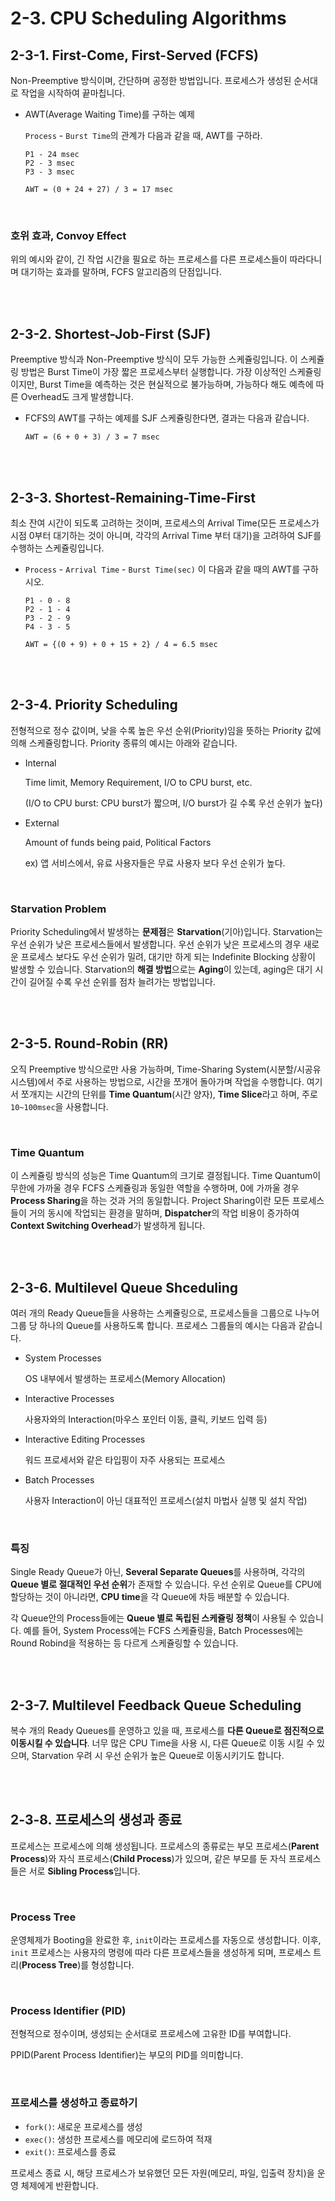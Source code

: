# 2-3. CPU Scheduling Algorithms

## 2-3-1. First-Come, First-Served (FCFS)

Non-Preemptive 방식이며, 간단하며 공정한 방법입니다. 프로세스가 생성된 순서대로 작업을 시작하여 끝마칩니다.

- AWT(Average Waiting Time)를 구하는 예제

  `Process` - `Burst Time`의 관계가 다음과 같을 때, AWT를 구하라.

  ```
  P1 - 24 msec
  P2 - 3 msec
  P3 - 3 msec
  ```

  `AWT = (0 + 24 + 27) / 3 = 17 msec`

<br>

### 호위 효과, Convoy Effect

위의 예시와 같이, 긴 작업 시간을 필요로 하는 프로세스를 다른 프로세스들이 따라다니며 대기하는 효과를 말하며, FCFS 알고리즘의 단점입니다.

<br>

<br>

## 2-3-2. Shortest-Job-First (SJF)

Preemptive 방식과 Non-Preemptive 방식이 모두 가능한 스케쥴링입니다. 이 스케쥴링 방법은 Burst Time이 가장 짧은 프로세스부터 실행합니다. 가장 이상적인 스케쥴링이지만, Burst Time을 예측하는 것은 현실적으로 불가능하며, 가능하다 해도 예측에 따른 Overhead도 크게 발생합니다.

- FCFS의 AWT를 구하는 예제를 SJF 스케쥴링한다면, 결과는 다음과 같습니다.

  `AWT = (6 + 0 + 3) / 3 = 7 msec`

<br>

<br>

## 2-3-3. Shortest-Remaining-Time-First

최소 잔여 시간이 되도록 고려하는 것이며, 프로세스의 Arrival Time(모든 프로세스가 시점 0부터 대기하는 것이 아니며, 각각의 Arrival Time 부터 대기)을 고려하여 SJF를 수행하는 스케쥴링입니다.

- `Process` - `Arrival Time` - `Burst Time(sec)` 이 다음과 같을 때의 AWT를 구하시오.

  ```
  P1 - 0 - 8
  P2 - 1 - 4
  P3 - 2 - 9
  P4 - 3 - 5
  ```

  `AWT = {(0 + 9) + 0 + 15 + 2} / 4 = 6.5 msec`

<br>

<br>

## 2-3-4. Priority Scheduling

전형적으로 정수 값이며, 낮을 수록 높은 우선 순위(Priority)임을 뜻하는 Priority 값에 의해 스케쥴링합니다. Priority 종류의 예시는 아래와 같습니다.

- Internal

  Time limit, Memory Requirement, I/O to CPU burst, etc.

  (I/O to CPU burst: CPU burst가 짧으며, I/O burst가 길 수록 우선 순위가 높다)

- External

  Amount of funds being paid, Political Factors

  ex) 앱 서비스에서, 유료 사용자들은 무료 사용자 보다 우선 순위가 높다.

<br>

### Starvation Problem

Priority Scheduling에서 발생하는 **문제점**은 **Starvation**(기아)입니다. Starvation는 우선 순위가 낮은 프로세스들에서 발생합니다. 우선 순위가 낮은 프로세스의 경우 새로운 프로세스 보다도 우선 순위가 밀려, 대기만 하게 되는 Indefinite Blocking 상황이 발생할 수 있습니다. Starvation의 **해결 방법**으로는 **Aging**이 있는데, aging은 대기 시간이 길어질 수록 우선 순위를 점차 늘려가는 방법입니다.

<br>

<br>

## 2-3-5. Round-Robin (RR)

오직 Preemptive 방식으로만 사용 가능하며, Time-Sharing System(시분할/시공유 시스템)에서 주로 사용하는 방법으로, 시간을 쪼개어 돌아가며 작업을 수행합니다. 여기서 쪼개지는 시간의 단위를 **Time Quantum**(시간 양자), **Time Slice**라고 하며, 주로 `10~100msec`을 사용합니다.

<br>

### Time Quantum

이 스케쥴링 방식의 성능은 Time Quantum의 크기로 결정됩니다. Time Quantum이 무한에 가까울 경우 FCFS 스케쥴링과 동일한 역할을 수행하며, 0에 가까울 경우 **Process Sharing**을 하는 것과 거의 동일합니다. Project Sharing이란 모든 프로세스들이 거의 동시에 작업되는 환경을 말하며, **Dispatcher**의 작업 비용이 증가하여 **Context Switching Overhead**가 발생하게 됩니다.

<br>

<br>

## 2-3-6. Multilevel Queue Shceduling

여러 개의 Ready Queue들을 사용하는 스케쥴링으로, 프로세스들을 그룹으로 나누어 그룹 당 하나의 Queue를 사용하도록 합니다. 프로세스 그룹들의 예시는 다음과 같습니다.

- System Processes

  OS 내부에서 발생하는 프로세스(Memory Allocation)

- Interactive Processes

  사용자와의 Interaction(마우스 포인터 이동, 클릭, 키보드 입력 등)

- Interactive Editing Processes

  워드 프로세서와 같은 타입핑이 자주 사용되는 프로세스

- Batch Processes

  사용자 Interaction이 아닌 대표적인 프로세스(설치 마법사 실행 및 설치 작업)

<br>

### 특징

Single Ready Queue가 아닌, **Several Separate Queues**를 사용하며, 각각의 **Queue 별로 절대적인 우선 순위**가 존재할 수 있습니다. 우선 순위로 Queue를 CPU에 할당하는 것이 아니라면, **CPU time**을 각 Queue에 차등 배분할 수 있습니다.

각 Queue안의 Process들에는 **Queue 별로 독립된 스케쥴링 정책**이 사용될 수 있습니다. 예를 들어, System Process에는 FCFS 스케쥴링을, Batch Processes에는 Round Robind을 적용하는 등 다르게 스케쥴링할 수 있습니다.

<br>

<br>

## 2-3-7. Multilevel Feedback Queue Scheduling

복수 개의 Ready Queues를 운영하고 있을 때, 프로세스를 **다른 Queue로 점진적으로 이동시킬 수 있습니다**. 너무 많은 CPU Time을 사용 시, 다른 Queue로 이동 시킬 수 있으며, Starvation 우려 시 우선 순위가 높은 Queue로 이동시키기도 합니다.

<br>

<br>

## 2-3-8. 프로세스의 생성과 종료

프로세스는 프로세스에 의해 생성됩니다. 프로세스의 종류로는 부모 프로세스(**Parent Process**)와 자식 프로세스(**Child Process**)가 있으며, 같은 부모를 둔 자식 프로세스들은 서로 **Sibling Process**입니다.

<br>

### Process Tree

운영체제가 Booting을 완료한 후, `init`이라는 프로세스를 자동으로 생성합니다. 이후, `init` 프로세스는 사용자의 명령에 따라 다른 프로세스들을 생성하게 되며, 프로세스 트리(**Process Tree**)를 형성합니다.

<br>

### Process Identifier (PID)

전형적으로 정수이며, 생성되는 순서대로 프로세스에 고유한 ID를 부여합니다.

PPID(Parent Process Identifier)는 부모의 PID를 의미합니다.

<br>

### 프로세스를 생성하고 종료하기

- `fork()`: 새로운 프로세스를 생성
- `exec()`: 생성한 프로세스를 메모리에 로드하여 적재
- `exit()`: 프로세스를 종료

프로세스 종료 시, 해당 프로세스가 보유했던 모든 자원(메모리, 파일, 입출력 장치)을 운영 체제에게 반환합니다.

